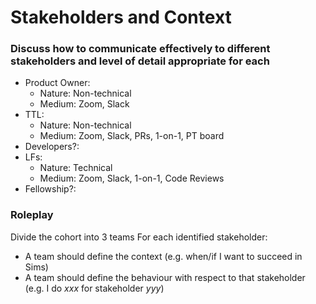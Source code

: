# Stakeholders and Context

### Discuss how to communicate effectively  to different stakeholders and level of detail appropriate for each

* Product Owner:  
    * Nature: Non-technical  
    * Medium: Zoom, Slack  
* TTL:  
    * Nature: Non-technical  
    * Medium: Zoom, Slack, PRs, 1-on-1, PT board  
* Developers?:  
* LFs:  
    * Nature: Technical  
    * Medium: Zoom, Slack, 1-on-1, Code Reviews  
* Fellowship?:  

### Roleplay

Divide the cohort into 3 teams
For each identified stakeholder:
* A team should define the context (e.g. when/if I want to succeed in Sims)
* A team should define the behaviour with respect to that stakeholder (e.g. I do *xxx* for stakeholder *yyy*)

